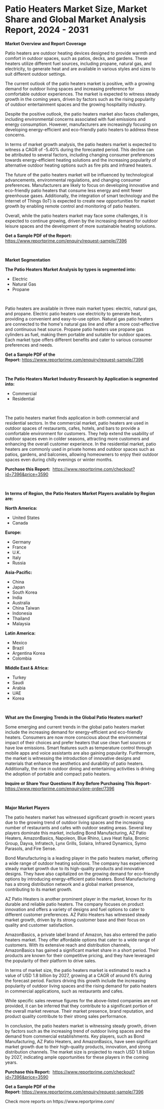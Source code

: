 <p><h1>Patio Heaters Market Size, Market Share and Global Market Analysis Report, 2024 - 2031</h1></p><p><strong>Market Overview and Report Coverage</strong></p>
<p><p>Patio heaters are outdoor heating devices designed to provide warmth and comfort in outdoor spaces, such as patios, decks, and gardens. These heaters utilize different fuel sources, including propane, natural gas, and electricity, to generate heat and are available in various styles and sizes to suit different outdoor settings.</p><p>The current outlook of the patio heaters market is positive, with a growing demand for outdoor living spaces and increasing preference for comfortable outdoor experiences. The market is expected to witness steady growth in the coming years, driven by factors such as the rising popularity of outdoor entertainment spaces and the growing hospitality industry.</p><p>Despite the positive outlook, the patio heaters market also faces challenges, including environmental concerns associated with fuel emissions and energy consumption. However, manufacturers are increasingly focusing on developing energy-efficient and eco-friendly patio heaters to address these concerns.</p><p>In terms of market growth analysis, the patio heaters market is expected to witness a CAGR of -5.40% during the forecasted period. This decline can be attributed to several factors, including changing consumer preferences towards energy-efficient heating solutions and the increasing popularity of alternative outdoor heating options such as fire pits and infrared heaters.</p><p>The future of the patio heaters market will be influenced by technological advancements, environmental regulations, and changing consumer preferences. Manufacturers are likely to focus on developing innovative and eco-friendly patio heaters that consume less energy and emit fewer greenhouse gases. Additionally, the integration of smart technology and the Internet of Things (IoT) is expected to create new opportunities for market growth by enabling remote control and monitoring of patio heaters.</p><p>Overall, while the patio heaters market may face some challenges, it is expected to continue growing, driven by the increasing demand for outdoor leisure spaces and the development of more sustainable heating solutions.</p></p>
<p><strong>Get a Sample PDF of the Report:</strong> <a href="https://www.reportprime.com/enquiry/request-sample/7396">https://www.reportprime.com/enquiry/request-sample/7396</a></p>
<p>&nbsp;</p>
<p><strong>Market Segmentation</strong></p>
<p><strong>The Patio Heaters Market Analysis by types is segmented into:</strong></p>
<p><ul><li>Electric</li><li>Natural Gas</li><li>Propane</li></ul></p>
<p>&nbsp;</p>
<p><p>Patio heaters are available in three main market types: electric, natural gas, and propane. Electric patio heaters use electricity to generate heat, providing a convenient and easy-to-use option. Natural gas patio heaters are connected to the home's natural gas line and offer a more cost-effective and continuous heat source. Propane patio heaters use propane gas cylinders as fuel, making them portable and suitable for outdoor spaces. Each market type offers different benefits and cater to various consumer preferences and needs.</p></p>
<p><strong>Get a Sample PDF of the Report:</strong>&nbsp;<a href="https://www.reportprime.com/enquiry/request-sample/7396">https://www.reportprime.com/enquiry/request-sample/7396</a></p>
<p>&nbsp;</p>
<p><strong>The Patio Heaters Market Industry Research by Application is segmented into:</strong></p>
<p><ul><li>Commercial</li><li>Residential</li></ul></p>
<p>&nbsp;</p>
<p><p>The patio heaters market finds application in both commercial and residential sectors. In the commercial market, patio heaters are used in outdoor spaces of restaurants, cafes, hotels, and bars to provide a comfortable environment for customers. They help extend the usability of outdoor spaces even in colder seasons, attracting more customers and enhancing the overall customer experience. In the residential market, patio heaters are commonly used in private homes and outdoor spaces such as patios, gardens, and balconies, allowing homeowners to enjoy their outdoor spaces even during chilly evenings or winter months.</p></p>
<p><strong>Purchase this Report:</strong>&nbsp; <a href="https://www.reportprime.com/checkout?id=7396&price=3590">https://www.reportprime.com/checkout?id=7396&price=3590</a></p>
<p>&nbsp;</p>
<p><strong>In terms of Region, the Patio Heaters Market Players available by Region are:</strong></p>
<p>
    <p> <strong> North America: </strong>
        <ul>
            <li>United States</li>
            <li>Canada</li>
        </ul>
        </p> 
    <p> <strong> Europe: </strong>
        <ul>
            <li>Germany</li>
            <li>France</li>
            <li>U.K.</li>
            <li>Italy</li>
            <li>Russia</li>
        </ul>
        </p> 
    <p> <strong> Asia-Pacific: </strong>
        <ul>
            <li>China</li>
            <li>Japan</li>
            <li>South Korea</li>
            <li>India</li>
            <li>Australia</li>
            <li>China Taiwan</li>
            <li>Indonesia</li>
            <li>Thailand</li>
            <li>Malaysia</li>
        </ul>
        </p> 
    <p> <strong> Latin America: </strong>
        <ul>
            <li>Mexico</li>
            <li>Brazil</li>
            <li>Argentina Korea</li>
            <li>Colombia</li>
        </ul>
        </p> 
    <p> <strong> Middle East & Africa: </strong>
        <ul>
            <li>Turkey</li>
            <li>Saudi</li>
            <li>Arabia</li>
            <li>UAE</li>
            <li>Korea</li>
        </ul>
    </p>
    </p>
<p>&nbsp;</p>
<p><strong>What are the Emerging Trends in the Global Patio Heaters market?</strong></p>
<p><p>Some emerging and current trends in the global patio heaters market include the increasing demand for energy-efficient and eco-friendly heaters. Consumers are now more conscious about the environmental impact of their choices and prefer heaters that use clean fuel sources or have low emissions. Smart features such as temperature control through mobile apps and voice assistants are also gaining popularity. Furthermore, the market is witnessing the introduction of innovative designs and materials that enhance the aesthetics and durability of patio heaters. Additionally, the rise in outdoor dining and entertaining activities is driving the adoption of portable and compact patio heaters.</p></p>
<p><strong>Inquire or Share Your Questions If Any Before Purchasing This Report</strong>- <a href="https://www.reportprime.com/enquiry/pre-order/7396">https://www.reportprime.com/enquiry/pre-order/7396</a></p>
<p>&nbsp;</p>
<p><strong>Major Market Players</strong></p>
<p><p>The patio heaters market has witnessed significant growth in recent years due to the growing trend of outdoor living spaces and the increasing number of restaurants and cafes with outdoor seating areas. Several key players dominate this market, including Bond Manufacturing, AZ Patio Heaters, AmazonBasics, Napoleon, Blue Rhino, Lava Heat Italia, Bromic Group, Dayva, Infratech, Lynx Grills, Solaira, Infrared Dynamics, Symo Parasols, and Fire Sense.</p><p>Bond Manufacturing is a leading player in the patio heaters market, offering a wide range of outdoor heating solutions. The company has experienced steady market growth due to its high-quality products and innovative designs. They have also capitalized on the growing demand for eco-friendly options by introducing energy-efficient patio heaters. Bond Manufacturing has a strong distribution network and a global market presence, contributing to its market growth.</p><p>AZ Patio Heaters is another prominent player in the market, known for its durable and reliable patio heaters. The company focuses on product innovation and offers a variety of designs and fuel options to cater to different customer preferences. AZ Patio Heaters has witnessed steady market growth, driven by its strong customer base and their focus on quality and customer satisfaction.</p><p>AmazonBasics, a private label brand of Amazon, has also entered the patio heaters market. They offer affordable options that cater to a wide range of customers. With its extensive reach and distribution channels, AmazonBasics has gained a significant market share in a short period. Their products are known for their competitive pricing, and they have leveraged the popularity of their platform to drive sales.</p><p>In terms of market size, the patio heaters market is estimated to reach a value of USD 1.8 billion by 2027, growing at a CAGR of around 6% during the forecast period. Factors driving this growth include the increasing popularity of outdoor living spaces and the rising demand for patio heaters in commercial applications, such as restaurants and cafes.</p><p>While specific sales revenue figures for the above-listed companies are not provided, it can be inferred that they contribute to a significant portion of the overall market revenue. Their market presence, brand reputation, and product quality contribute to their strong sales performance.</p><p>In conclusion, the patio heaters market is witnessing steady growth, driven by factors such as the increasing trend of outdoor living spaces and the demand from commercial establishments. Key players, such as Bond Manufacturing, AZ Patio Heaters, and AmazonBasics, have seen significant market growth due to their high-quality products, innovation, and strong distribution channels. The market size is projected to reach USD 1.8 billion by 2027, indicating ample opportunities for these players in the coming years. </p></p>
<p><strong>Purchase this Report:</strong>&nbsp;&nbsp;<a href="https://www.reportprime.com/checkout?id=7396&price=3590">https://www.reportprime.com/checkout?id=7396&price=3590</a></p>
<p></p>
<p><strong>Get a Sample PDF of the Report:</strong>&nbsp;<a href="https://www.reportprime.com/enquiry/request-sample/7396">https://www.reportprime.com/enquiry/request-sample/7396</a></p>
<p>Check more reports on https://www.reportprime.com/</p>